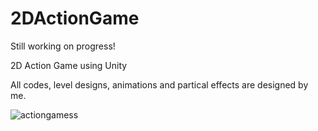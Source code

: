 # 2DActionGame
Still working on progress!

2D Action Game using Unity

All codes, level designs, animations and partical effects are designed by me.

![actiongamess](https://user-images.githubusercontent.com/29200999/96371672-76f6f100-116b-11eb-82bb-6ce08ed48c1e.png)
